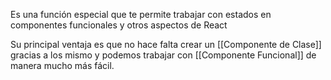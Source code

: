 Es una función especial que te permite trabajar con estados en componentes funcionales y otros aspectos de React

Su principal ventaja es que no hace falta crear un [[Componente de Clase]] gracias a los mismo y podemos trabajar con [[Componente Funcional]] de manera mucho más fácil.